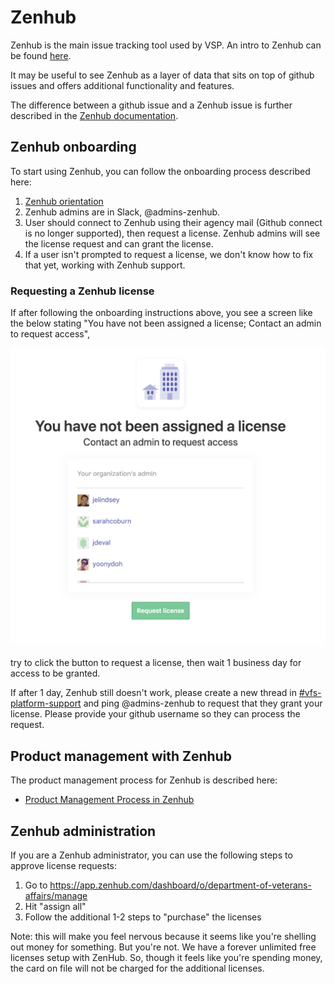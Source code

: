 # Zenhub

Zenhub is the main issue tracking tool used by VSP. An intro to Zenhub can be found [here](https://help.zenhub.com/support/solutions/articles/43000010778-what-is-zenhub-an-intro-to-zenhub-in-github).

It may be useful to see Zenhub as a layer of data that sits on top of github issues and offers additional functionality and features.

The difference between a github issue and a Zenhub issue is further described in the [Zenhub documentation](https://help.zenhub.com/support/solutions/articles/43000458338-what-is-zenhub-vs-github-in-an-issue).

## Zenhub onboarding

To start using Zenhub, you can follow the onboarding process described here:
1. [Zenhub orientation](https://github.com/department-of-veterans-affairs/va.gov-team/blob/master/platform/working-with-vsp/orientation/zenhub_onboarding.pdf)
2. Zenhub admins are in Slack, @admins-zenhub.
3. User should connect to Zenhub using their agency mail (Github connect is no longer supported), then request a license. Zenhub admins will see the license request and can grant the license.
4. If a user isn't prompted to request a license, we don't know how to fix that yet, working with Zenhub support.

### Requesting a Zenhub license

If after following the onboarding instructions above, you see a screen like the below stating "You have not been assigned a license; Contact an admin to request access", 

![zenhub license request](zenhub-license-request.png)

try to click the button to request a license, then wait 1 business day for access to be granted.

If after 1 day, Zenhub still doesn't work, please create a new thread in [#vfs-platform-support](https://dsva.slack.com/archives/CBU0KDSB1) and ping @admins-zenhub to request that they grant your license. Please provide your github username so they can process the request.

## Product management with Zenhub

The product management process for Zenhub is described here:
* [Product Management Process in Zenhub](https://github.com/department-of-veterans-affairs/va.gov-team/blob/master/platform/working-with-vsp/orientation/zenhub_product_management.pdf)
 
## Zenhub administration
 
 If you are a Zenhub administrator, you can use the following steps to approve license requests:
 1. Go to https://app.zenhub.com/dashboard/o/department-of-veterans-affairs/manage
 2.  Hit "assign all"
 3. Follow the additional 1-2 steps to "purchase" the licenses
 
 Note: this will make you feel nervous because it seems like you're shelling out money for something. But you're not. We have a forever unlimited free licenses setup with ZenHub. So, though it feels like you're spending money, the card on file will not be charged for the additional licenses.
 

